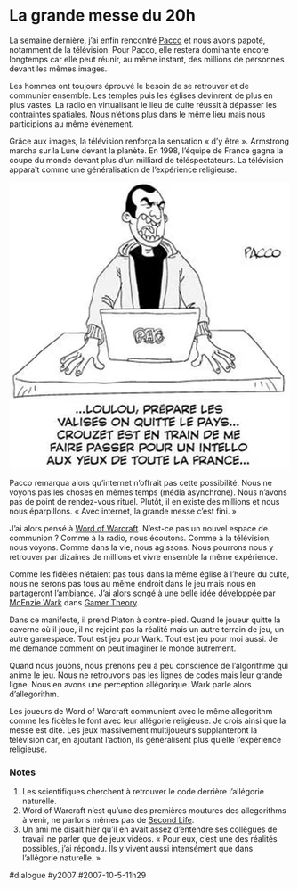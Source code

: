 # La grande messe du 20h

La semaine dernière, j’ai enfin rencontré [Pacco](http://www.fuckingkarma.com/) et nous avons papoté, notamment de la télévision. Pour Pacco, elle restera dominante encore longtemps car elle peut réunir, au même instant, des millions de personnes devant les mêmes images.

Les hommes ont toujours éprouvé le besoin de se retrouver et de communier ensemble. Les temples puis les églises devinrent de plus en plus vastes. La radio en virtualisant le lieu de culte réussit à dépasser les contraintes spatiales. Nous n’étions plus dans le même lieu mais nous participions au même évènement.

Grâce aux images, la télévision renforça la sensation « d’y être ». Armstrong marcha sur la Lune devant la planète. En 1998, l’équipe de France gagna la coupe du monde devant plus d’un milliard de téléspectateurs. La télévision apparaît comme une généralisation de l’expérience religieuse.

[![](_i/pacco6.webp)](http://www.fuckingkarma.com)

Pacco remarqua alors qu’internet n’offrait pas cette possibilité. Nous ne voyons pas les choses en mêmes temps (média asynchrone). Nous n’avons pas de point de rendez-vous rituel. Plutôt, il en existe des millions et nous nous éparpillons. « Avec internet, la grande messe c’est fini. »

J’ai alors pensé à [Word of Warcraft](http://fr.wikipedia.org/wiki/World_of_Warcraft). N’est-ce pas un nouvel espace de communion ? Comme à la radio, nous écoutons. Comme à la télévision, nous voyons. Comme dans la vie, nous agissons. Nous pourrons nous y retrouver par dizaines de millions et vivre ensemble la même expérience.

Comme les fidèles n’étaient pas tous dans la même église à l’heure du culte, nous ne serons pas tous au même endroit dans le jeu mais nous en partageront l’ambiance. J’ai alors songé à une belle idée développée par [McEnzie Wark](http://www.ludiccrew.org/wark/) dans [Gamer Theory](http://www.amazon.fr/Gamer-Theory-McKenzie-Wark/dp/0674025199/).

Dans ce manifeste, il prend Platon à contre-pied. Quand le joueur quitte la caverne où il joue, il ne rejoint pas la réalité mais un autre terrain de jeu, un autre gamespace. Tout est jeu pour Wark. Tout est jeu pour moi aussi. Je me demande comment on peut imaginer le monde autrement.

Quand nous jouons, nous prenons peu à peu conscience de l’algorithme qui anime le jeu. Nous ne retrouvons pas les lignes de codes mais leur grande ligne. Nous en avons une perception allégorique. Wark parle alors d’allegorithm.

Les joueurs de Word of Warcraft communient avec le même allegorithm comme les fidèles le font avec leur allégorie religieuse. Je crois ainsi que la messe est dite. Les jeux massivement multijoueurs supplanteront la télévision car, en ajoutant l’action, ils généralisent plus qu’elle l’expérience religieuse.

### Notes

1. Les scientifiques cherchent à retrouver le code derrière l’allégorie naturelle.
2. Word of Warcraft n’est qu’une des premières moutures des allegorithms à venir, ne parlons mêmes pas de [Second Life](../8/second-life-is-dead.md).
3. Un ami me disait hier qu’il en avait assez d’entendre ses collègues de travail ne parler que de jeux vidéos. « Pour eux, c’est une des réalités possibles, j’ai répondu. Ils y vivent aussi intensément que dans l’allégorie naturelle. »


#dialogue #y2007 #2007-10-5-11h29
